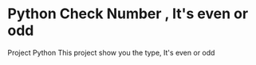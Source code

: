 # Python Check Number , It's even or odd
Project Python
This project show you the type, It's even or odd
